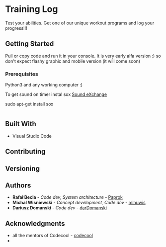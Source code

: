 # Training Log

Test your abilities. Get one of our unique workout programs and log your progress!!!

## Getting Started

Pull or copy code and run it in your console. 
It is very early alfa version :) so don't expect flashy graphic and mobile version (it will come soon)

### Prerequisites

Python3 and any working computer :)

To get sound on timer instal sox [Sound eXchange](http://sox.sourceforge.net/)

sudo apt-get install sox 


```

```


## Built With

* Visual Studio Code

## Contributing


## Versioning


## Authors
* **Rafał Becla** - *Code dev, System architecture* - [Paprok](https://github.com/Paprok)
* **Michal Wisniewski** - *Concept development, Code dev* - [mihuwis](https://github.com/mihuwis)
* **Dariusz Domanski** - *Code dev* - [darDomanski](https://github.com/darDomanski)

## Acknowledgments

* all the mentors of Codecool - [codecool](https://codecool.pl/?gclid=CjwKCAjw_47YBRBxEiwAYuKdw5QfaAtMXb6cJ8797CknglulW_YCtPZFojwZF1szWyBIPaai0eeQBxoClMEQAvD_BwE)
* 